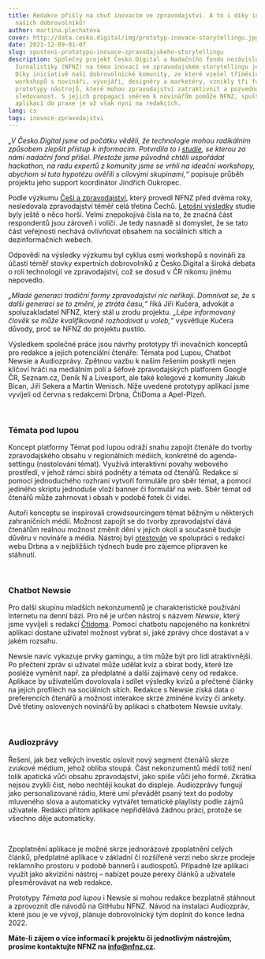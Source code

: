 ```yaml
---
title: Redakce přišly na chuť inovacím ve zpravodajství. A to i díky iniciativě
  našich dobrovolníků!
author: martina.plechatova
cover: http://data.cesko.digital/img/prototyp-inovace-storytellingu.jpg
date: 2021-12-09-01-07
slug: spusteni-prototypu-inovace-zpravodajskeho-storytellingu
description: Společný projekt Česko.Digital a Nadačního fondu nezávislé
  žurnalistiky (NFNZ) na téma inovací ve zpravodajském storytellingu je u konce.
  Díky iniciativě naší dobrovolnické komunity, ze které vzešel tříměsíční cyklus
  workshopů s novináři, vývojáři, designéry a marketéry, vznikly tři funkční
  prototypy nástrojů, které mohou zpravodajství zatraktivnit a pozvednout jeho
  sledovanost. S jejich propagací směrem k novinářům pomůže NFNZ, spuštění
  aplikací do praxe je už však nyní na redakcích.
lang: cs
tags: inovace-zpravodajstvi
---
```

*„V Česko.Digital jsme od počátku věděli, že technologie mohou radikálním způsobem zlepšit přístup k informacím. Potvrdila to i [studie](https://www.nfnz.cz/studie-a-analyzy/soucasne-trendy-v-sireni-novinarskych-informaci/), se kterou za námi nadační fond přišel. Přestože jsme původně chtěli uspořádat hackathon, na radu expertů z komunity jsme se vrhli na ideační workshopy, abychom si tuto hypotézu ověřili s cílovými skupinami,“* popisuje průběh projektu jeho support koordinátor Jindřich Oukropec.

Podle výzkumu [Češi a zpravodajství](https://www.nfnz.cz/studie-a-analyzy/cesi-a-zpravodajstvi/), který provedl NFNZ před dvěma roky, nesledovala zpravodajství téměř celá třetina Čechů. [Letošní výsledky](https://www.nfnz.cz/studie-a-analyzy/bezmala-40-cechu-se-zpravodajstvi-vyhyba/) studie byly ještě o něco horší. Velmi znepokojivá čísla na to, že značná část respondentů jsou zároveň i voliči. Je tedy nasnadě si domyslet, že se tato část veřejnosti nechává ovlivňovat obsahem na sociálních sítích a dezinformačních webech.

Odpovědí na výsledky výzkumu byl cyklus osmi workshopů s novináři za účasti téměř stovky expertních dobrovolníků z Česko.Digital a široká debata o roli technologií ve zpravodajství, což se dosud v ČR nikomu jinému nepovedlo. 

*„Mladé generaci tradiční formy zpravodajství nic neříkají. Domnívat se, že s další generací se to změní, je ztráta času,“* říká Jiří Kučera, advokát a spoluzakladatel NFNZ, který stál u zrodu projektu. *„Lépe informovaný člověk se může kvalifikovaně rozhodovat u voleb,“* vysvětluje Kučera důvody, proč se NFNZ do projektu pustilo.

Výsledkem společné práce jsou návrhy prototypy tří inovačních konceptů pro redakce a jejich potenciální čtenáře: Témata pod Lupou, Chatbot Newsie a Audiozprávy. Zpětnou vazbu k našim řešením poskytli nejen klíčoví hráči na mediálním poli a šéfové zpravodajských platforem Google ČR, Seznam.cz, Deník N a Livesport, ale také kolegové z komunity Jakub Bican, Jiří Sekera a Martin Wenisch. Níže uvedené prototypy aplikací jsme vyvíjeli od června s redakcemi Drbna, ČtiDoma a Apel-Plzeň.

<br>

### Témata pod lupou

Koncept platformy Témat pod lupou odráží snahu zapojit čtenáře do tvorby zpravodajského obsahu v regionálních médiích, konkrétně do agenda-settingu (nastolování témat). Využívá interaktivní povahy webového prostředí, v jehož rámci sbírá podněty a témata od čtenářů. Redakce si pomocí jednoduchého rozhraní vytvoří formuláře pro sběr témat, a pomocí jediného skriptu jednoduše vloží banner či formulář na web. Sběr témat od čtenářů může zahrnovat i obsah v podobě fotek či videí.

Autoři konceptu se inspirovali crowdsourcingem témat běžným u některých zahraničních médií. Možnost zapojit se do tvorby zpravodajství dává čtenářům reálnou možnost změnit dění v jejich okolí a současně buduje důvěru v novináře a média. Nástroj byl [otestován](https://prazska.drbna.cz/zpravy/spolecnost/6359-obsah-webu-v-rukou-ctenaru-projekt-temata-pod-lupou-propoji-redakci-drbny-s-publikem.html) ve spolupráci s redakcí webu Drbna a v nejbližších týdnech bude pro zájemce připraven ke stáhnutí. 

<br>

### Chatbot Newsie

Pro další skupinu mladších nekonzumentů je charakteristické používání Internetu na denní bázi. Pro ně je určen nástroj s názvem *Newsie*, který jsme vyvíjeli s redakcí [Čtidoma](https://www.ctidoma.cz/). Pomocí chatbotu napojeného na konkrétní aplikaci dostane uživatel možnost vybrat si, jaké zprávy chce dostávat a v jakém rozsahu.

Newsie navíc vykazuje prvky gamingu, a tím může být pro lidi atraktivnější. Po přečtení zpráv si uživatel může udělat kvíz a sbírat body, které lze posléze vyměnit např. za předplatné a další zajímavé ceny od redakce. Aplikace by uživatelům dovolovala i sdílet výsledky kvízů a přečtené články na jejich profilech na sociálních sítích. Redakce s Newsie získá data o preferencích čtenářů a možnost interakce skrze zmíněné kvízy či ankety. Dvě třetiny oslovených novinářů by aplikaci s chatbotem Newsie uvítaly.

 <br>

### Audiozprávy

Řešení, jak bez velkých investic oslovit nový segment čtenářů skrze zvukové médium, jehož obliba stoupá. Část nekonzumentů médií totiž není tolik apatická vůči obsahu zpravodajství, jako spíše vůči jeho formě. Zkrátka nejsou zvyklí číst, nebo nechtějí koukat do displeje. Audiozprávy fungují jako personalizované rádio, které umí převádět psaný text do podoby mluveného slova a automaticky vytvářet tematické playlisty podle zájmů uživatele. Redakci přitom aplikace nepřidělává žádnou práci, protože se všechno děje automaticky.

 

Zpoplatnění aplikace je možné skrze jednorázové zpoplatnění celých článků, předplatné aplikace v základní či rozšířené verzi nebo skrze prodeje reklamního prostoru v podobě bannerů i audiospotů. Případně lze aplikaci využít jako akviziční nástroj – nabízet pouze perexy článků a uživatele přesměrovávat na web redakce.

Prototypy *Témata pod lupou* i Newsie si mohou redakce bezplatně stáhnout a zprovoznit dle návodů na GitHubu NFNZ. Návod na instalaci Audiozpráv, které jsou je ve vývoji, plánuje dobrovolnický tým doplnit do konce ledna 2022. 

**Máte-li zájem o více informací k projektu či jednotlivým nástrojům, prosíme kontaktujte NFNZ na [info@nfnz.cz](<>).**